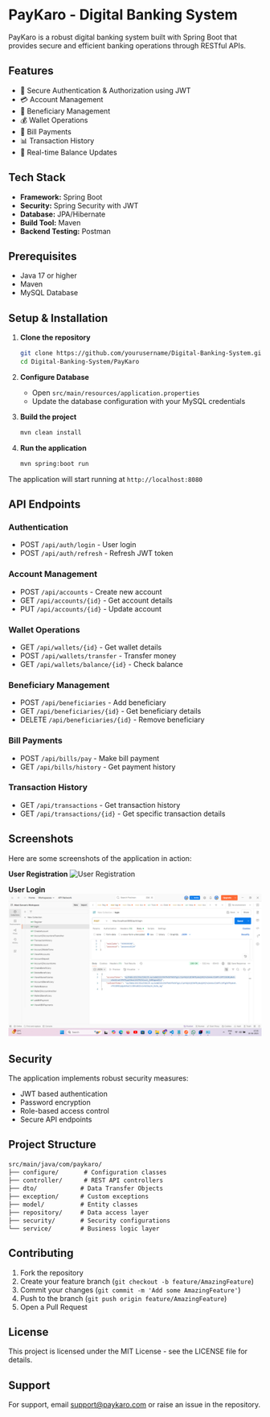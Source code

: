 # PayKaro - Digital Banking System

PayKaro is a robust digital banking system built with Spring Boot that provides secure and efficient banking operations through RESTful APIs.

## Features

- 🔐 Secure Authentication & Authorization using JWT
- 💳 Account Management
- 👥 Beneficiary Management
- 💰 Wallet Operations
- 💸 Bill Payments
- 📊 Transaction History
- 🔄 Real-time Balance Updates

## Tech Stack

- **Framework:** Spring Boot
- **Security:** Spring Security with JWT
- **Database:** JPA/Hibernate
- **Build Tool:** Maven
- **Backend Testing:** Postman

## Prerequisites

- Java 17 or higher
- Maven
- MySQL Database

## Setup & Installation

1. **Clone the repository**
   ```bash
   git clone https://github.com/yourusername/Digital-Banking-System.git
   cd Digital-Banking-System/PayKaro
   ```

2. **Configure Database**
   - Open `src/main/resources/application.properties`
   - Update the database configuration with your MySQL credentials

3. **Build the project**
   ```bash
   mvn clean install
   ```

4. **Run the application**
   ```bash
   mvn spring:boot run
   ```

The application will start running at `http://localhost:8080`

## API Endpoints

### Authentication
- POST `/api/auth/login` - User login
- POST `/api/auth/refresh` - Refresh JWT token

### Account Management
- POST `/api/accounts` - Create new account
- GET `/api/accounts/{id}` - Get account details
- PUT `/api/accounts/{id}` - Update account

### Wallet Operations
- GET `/api/wallets/{id}` - Get wallet details
- POST `/api/wallets/transfer` - Transfer money
- GET `/api/wallets/balance/{id}` - Check balance

### Beneficiary Management
- POST `/api/beneficiaries` - Add beneficiary
- GET `/api/beneficiaries/{id}` - Get beneficiary details
- DELETE `/api/beneficiaries/{id}` - Remove beneficiary

### Bill Payments
- POST `/api/bills/pay` - Make bill payment
- GET `/api/bills/history` - Get payment history

### Transaction History
- GET `/api/transactions` - Get transaction history
- GET `/api/transactions/{id}` - Get specific transaction details

## Screenshots

Here are some screenshots of the application in action:

**User Registration**
![User Registration](assets/register.png)

**User Login**
![User Login](assets/login.png)

## Security

The application implements robust security measures:
- JWT based authentication
- Password encryption
- Role-based access control
- Secure API endpoints

## Project Structure

```
src/main/java/com/paykaro/
├── configure/       # Configuration classes
├── controller/      # REST API controllers
├── dto/            # Data Transfer Objects
├── exception/      # Custom exceptions
├── model/          # Entity classes
├── repository/     # Data access layer
├── security/       # Security configurations
└── service/        # Business logic layer
```

## Contributing

1. Fork the repository
2. Create your feature branch (`git checkout -b feature/AmazingFeature`)
3. Commit your changes (`git commit -m 'Add some AmazingFeature'`)
4. Push to the branch (`git push origin feature/AmazingFeature`)
5. Open a Pull Request

## License

This project is licensed under the MIT License - see the LICENSE file for details.

## Support

For support, email support@paykaro.com or raise an issue in the repository. 
